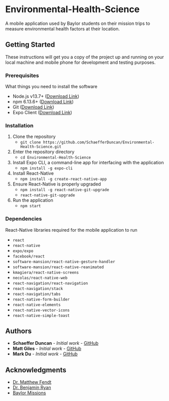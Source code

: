 # Environmental-Health-Science

A mobile application used by Baylor students on their mission trips to measure environmental health factors at their location.


## Getting Started

These instructions will get you a copy of the project up and running on your local machine and mobile phone for development and testing purposes.

### Prerequisites

What things you need to install the software

- Node.js v13.7+ ([Download Link](https://nodejs.org/en/download/))
- npm 6.13.6+ ([Download Link](https://nodejs.org/en/))
- Git ([Download Link](https://git-scm.com/downloads))
- Expo Client ([Download Link](https://expo.io/tools))

### Installation

1. Clone the repository
   - `git clone https://github.com/SchaefferDuncan/Environmental-Health-Science.git`
2. Enter the repository directory
   - `cd Environmental-Health-Science`
3. Install Expo CLI, a command-line app for interfacing with the application
   - `npm install -g expo-cli`
4. Install React-Native
   - `npm install -g create-react-native-app`
5. Ensure React-Native is properly upgraded
   - `npm install -g react-native-git-upgrade`
   - `react-native-git-upgrade`
6. Run the application
   - `npm start`

### Dependencies

React-Native libraries required for the mobile application to run

- `react`
- `react-native`
- `expo/expo`
- `facebook/react`
- `software-mansion/react-native-gesture-handler`
- `software-mansion/react-native-reanimated`
- `kmagiera/react-native-screens`
- `necolas/react-native-web`
- `react-navigation/react-navigation`
- `react-navigation/stack`
- `react-navigation/tabs`
- `react-native-form-builder`
- `react-native-elements`
- `react-native-vector-icons`
- `react-native-simple-toast`

## Authors

- **Schaeffer Duncan** - *Initial work* - [GitHub](https://github.com/SchaefferDuncan)
- **Matt Giles** - *Initial work* - [GitHub](https://github.com/DarthIguanadon)
- **Mark Du** - *Initial work* - [GitHub](https://github.com/mdu2017)

## Acknowledgments

- [Dr. Matthew Fendt](https://www.ecs.baylor.edu/index.php?id=961900)
- [Dr. Benjamin Ryan](https://www.baylor.edu/environmentalscience/index.php?id=964879)
- [Baylor Missions](https://www.baylor.edu/missions/)
